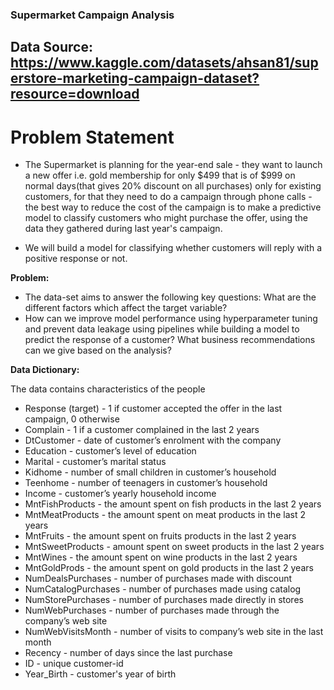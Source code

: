 ### Supermarket Campaign Analysis
## Data Source: https://www.kaggle.com/datasets/ahsan81/superstore-marketing-campaign-dataset?resource=download

# Problem Statement
* The Supermarket is planning for the year-end sale - they want to launch a new offer i.e. gold membership for only $499 that is of $999 on normal days(that gives 20% discount on all purchases) only for existing customers, for that they need to do a campaign through phone calls - the best way to reduce the cost of the campaign is to make a predictive model to classify customers who might purchase the offer, using the data they gathered during last year's campaign.


* We will build a model for classifying whether customers will reply with a positive response or not.

**Problem:**
* The data-set aims to answer the following key questions:
What are the different factors which affect the target variable?
* How can we improve model performance using hyperparameter tuning and prevent data leakage using pipelines while building a model to predict the response of a customer? 
What business recommendations can we give based on the analysis?

**Data Dictionary:**

The data contains characteristics of the people
- Response (target) - 1 if customer accepted the offer in the last campaign, 0 otherwise
- Complain - 1 if a customer complained in the last 2 years
- DtCustomer - date of customer’s enrolment with the company
- Education - customer’s level of education
- Marital - customer’s marital status
- Kidhome - number of small children in customer’s household
- Teenhome - number of teenagers in customer’s household
- Income - customer’s yearly household income
- MntFishProducts - the amount spent on fish products in the last 2 years
- MntMeatProducts - the amount spent on meat products in the last 2 years
- MntFruits - the amount spent on fruits products in the last 2 years
- MntSweetProducts - amount spent on sweet products in the last 2 years
- MntWines - the amount spent on wine products in the last 2 years
- MntGoldProds - the amount spent on gold products in the last 2 years
- NumDealsPurchases - number of purchases made with discount
- NumCatalogPurchases - number of purchases made using catalog
- NumStorePurchases - number of purchases made directly in stores
- NumWebPurchases - number of purchases made through the company’s web site
- NumWebVisitsMonth - number of visits to company’s web site in the last month
- Recency - number of days since the last purchase
- ID - unique customer-id
- Year_Birth - customer's year of birth
